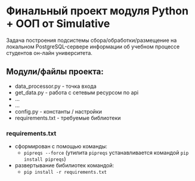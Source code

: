 # Финальный проект модуля Python + ООП от Simulative #

Задача построения подсистемы сбора/обработки/размещение на локальном PostgreSQL-сервере информации об учебном процессе студентов он-лайн университета.

## Модули/файлы проекта: ##
* data_processor.py - точка входа
* get_data.py - работа с сетевым ресурсом по api
* ...
* ...
* config.py - константы / настройки  
* requirements.txt - требуемые библиотеки

  
### requirements.txt ###
* cформирован с помощью команды:
    * ```pipreqs --force``` (утилита ```pipreqs``` устанавливается командой ```pip install pipreqs```)
* развертывание бибилиотек командой:
    * ```pip install -r requirements.txt ```